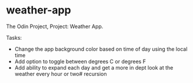 # weather-app
The Odin Project, Project: Weather App.

Tasks:
- Change the app background color based on time of day using the local time
- Add option to toggle between degrees C or degrees F
- Add ability to expand each day and get a more in dept look at the weather every hour or two#   r e c u r s i o n  
 